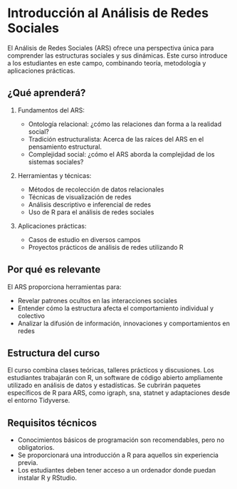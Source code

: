 # Introducción al Análisis de Redes Sociales

El Análisis de Redes Sociales (ARS) ofrece una perspectiva única para comprender las estructuras sociales y sus dinámicas. Este curso introduce a los estudiantes en este campo, combinando teoría, metodología y aplicaciones prácticas.

## ¿Qué aprenderá?

1. Fundamentos del ARS:
   - Ontología relacional: ¿cómo las relaciones dan forma a la realidad social?
   - Tradición estructuralista: Acerca de las raíces del ARS en el pensamiento estructural.
   - Complejidad social: ¿cómo el ARS aborda la complejidad de los sistemas sociales?

2. Herramientas y técnicas:
   - Métodos de recolección de datos relacionales
   - Técnicas de visualización de redes
   - Análisis descriptivo e inferencial de redes
   - Uso de R para el análisis de redes sociales

3. Aplicaciones prácticas:
   - Casos de estudio en diversos campos
   - Proyectos prácticos de análisis de redes utilizando R

## Por qué es relevante

El ARS proporciona herramientas para:
- Revelar patrones ocultos en las interacciones sociales
- Entender cómo la estructura afecta el comportamiento individual y colectivo
- Analizar la difusión de información, innovaciones y comportamientos en redes

## Estructura del curso

El curso combina clases teóricas, talleres prácticos y discusiones. Los estudiantes trabajarán con R, un software de código abierto ampliamente utilizado en análisis de datos y estadísticas. Se cubrirán paquetes específicos de R para ARS, como igraph, sna, statnet y adaptaciones desde el entorno Tidyverse.

## Requisitos técnicos

- Conocimientos básicos de programación son recomendables, pero no obligatorios.
- Se proporcionará una introducción a R para aquellos sin experiencia previa.
- Los estudiantes deben tener acceso a un ordenador donde puedan instalar R y RStudio.
